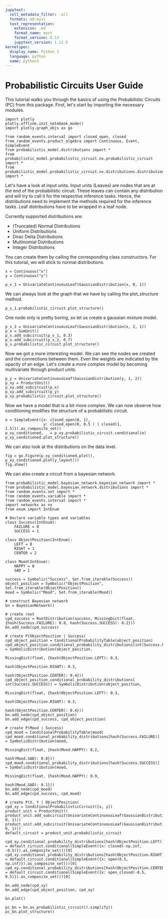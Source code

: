 ```yaml
---
jupytext:
  cell_metadata_filter: -all
  formats: md:myst
  text_representation:
    extension: .md
    format_name: myst
    format_version: 0.13
    jupytext_version: 1.11.5
kernelspec:
  display_name: Python 3
  language: python
  name: python3
---
```


# Probabilistic Circuits User Guide

This tutorial walks you through the basics of using the Probabilistic Circuits (PC) from this package.
First, let's start by importing the necessary modules.

```{code-cell} ipython3
import plotly
plotly.offline.init_notebook_mode()
import plotly.graph_objs as go

from random_events.interval import closed_open, closed
from random_events.product_algebra import Continuous, Event, SimpleEvent
from probabilistic_model.distributions import *
from probabilistic_model.probabilistic_circuit.nx.probabilistic_circuit import *
from probabilistic_model.probabilistic_circuit.nx.distributions.distributions import *
```

Let's have a look at input units.
Input units (Leaves) are nodes that are at the end of the probabilistic circuit.
These leaves can contain any distribution and will try to call it for the respective inference tasks.
Hence, the distributions need to implement the methods required for the inference tasks.
Leaf distributions have to be wrapped in a leaf node.

Currently supported distributions are:
- (Truncated) Normal Distributions
- Uniform Distributions
- Dirac Delta Distributions
- Multinomial Distributions
- Integer Distributions

You can create them by calling the corresponding class constructors.
For this tutorial, we will stick to normal distributions.

```{code-cell} ipython3
x = Continuous("x")
y = Continuous("y")

p_x_1 = UnivariateContinuousLeaf(GaussianDistribution(x, 0, 1))
```

We can always look at the graph that we have by calling the plot_structure method.

```{code-cell} ipython3
p_x_1.probabilistic_circuit.plot_structure()
```

One node only is pretty boring, so let us create a gaussian mixture model.

```{code-cell} ipython3
p_x_2 = UnivariateContinuousLeaf(GaussianDistribution(x, 2, 1))
p_x = SumUnit()
p_x.add_subcircuit(p_x_1, 0.3)
p_x.add_subcircuit(p_x_2, 0.7)
p_x.probabilistic_circuit.plot_structure()
```

Now we got a more interesting model. We can see the nodes we created and the connections between them. Even the weights are indicated by the opacity of an edge.
Let's create a more complex model by becoming multivariate through product units.

```{code-cell} ipython3
p_y = UnivariateContinuousLeaf(GaussianDistribution(y, 1, 2))
p_xy = ProductUnit()
p_xy.add_subcircuit(p_x)
p_xy.add_subcircuit(p_y)
p_xy.probabilistic_circuit.plot_structure()
```

Now we have a model that is a bit more complex. 
We can now observe how conditioning modifies the structure of a probabilistic circuit.

```{code-cell} ipython3
e = SimpleEvent({x: closed_open(0, 1),
                 y: closed_open(0, 0.5 ) | closed(1, 1.5)}).as_composite_set()
p_xy_conditioned, _ = p_xy.probabilistic_circuit.conditional(e)
p_xy_conditioned.plot_structure()
```

We can also look at the distributions on the data level.

```{code-cell} ipython3
fig = go.Figure(p_xy_conditioned.plot(), p_xy_conditioned.plotly_layout())
fig.show()
```

We can also create a circuit from a bayesian network.

```{code-cell} ipython3
from probabilistic_model.bayesian_network.bayesian_network import *
from probabilistic_model.bayesian_network.distributions import *
from random_events.set import *
from random_events.variable import *
from random_events.interval import *
import networkx as nx
from enum import IntEnum

# Declare variable types and variables
class Success(IntEnum):
    FAILURE = 0
    SUCCESS = 1
    
class ObjectPosition(IntEnum):
    LEFT = 0
    RIGHT = 1
    CENTER = 2
    
class Mood(IntEnum):
    HAPPY = 0
    SAD = 1

success = Symbolic("Success", Set.from_iterable(Success))
object_position = Symbolic("ObjectPosition", Set.from_iterable(ObjectPosition))
mood = Symbolic("Mood", Set.from_iterable(Mood))

# construct Bayesian network
bn = BayesianNetwork()

# create root
cpd_success = RootDistribution(success, MissingDict(float, {hash(Success.FAILURE): 0.8, hash(Success.SUCCESS): 0.2}))
bn.add_node(cpd_success)

# create P(ObjectPosition | Success)
cpd_object_position = ConditionalProbabilityTable(object_position)
cpd_object_position.conditional_probability_distributions[int(Success.FAILURE)] = SymbolicDistribution(object_position, 
                                                                                                       MissingDict(float, {hash(ObjectPosition.LEFT): 0.3, 
                                                                                                                           hash(ObjectPosition.RIGHT): 0.3, 
                                                                                                                           hash(ObjectPosition.CENTER): 0.4}))
cpd_object_position.conditional_probability_distributions[ int(Success.SUCCESS)] = SymbolicDistribution(object_position,
                                                                                                        MissingDict(float, {hash(ObjectPosition.LEFT): 0.3, 
                                                                                                                            hash(ObjectPosition.RIGHT): 0.3, 
                                                                                                                            hash(ObjectPosition.CENTER): 0.4}))
bn.add_node(cpd_object_position)
bn.add_edge(cpd_success, cpd_object_position)

# create P(Mood | Success)
cpd_mood = ConditionalProbabilityTable(mood)
cpd_mood.conditional_probability_distributions[hash(Success.FAILURE)] = SymbolicDistribution(mood, 
                                                                                            MissingDict(float, {hash(Mood.HAPPY): 0.2, 
                                                                                                                hash(Mood.SAD): 0.8}))
cpd_mood.conditional_probability_distributions[hash(Success.SUCCESS)] = SymbolicDistribution(mood, 
                                                                                            MissingDict(float, {hash(Mood.HAPPY): 0.9, 
                                                                                                                hash(Mood.SAD): 0.1}))
bn.add_node(cpd_mood)
bn.add_edge(cpd_success, cpd_mood)

# create P(X, Y | ObjectPosition)
cpd_xy = ConditionalProbabilisticCircuit([x, y])
product_unit = ProductUnit()
product_unit.add_subcircuit(UnivariateContinuousLeaf(GaussianDistribution(x, 0, 1)))
product_unit.add_subcircuit(UnivariateContinuousLeaf(GaussianDistribution(y, 0, 1)))
default_circuit = product_unit.probabilistic_circuit

cpd_xy.conditional_probability_distributions[hash(ObjectPosition.LEFT)] = default_circuit.conditional(SimpleEvent({x: closed(-np.inf, -0.5)}).as_composite_set())[0]
cpd_xy.conditional_probability_distributions[hash(ObjectPosition.RIGHT)] = default_circuit.conditional(SimpleEvent({x: open(0.5, np.inf)}).as_composite_set())[0]
cpd_xy.conditional_probability_distributions[hash(ObjectPosition.CENTER)] = default_circuit.conditional(SimpleEvent({x: open_closed(-0.5, 0.5)}).as_composite_set())[0]

bn.add_node(cpd_xy)
bn.add_edge(cpd_object_position, cpd_xy)

bn.plot()
```

```{code-cell} ipython3
pc_bn = bn.as_probabilistic_circuit().simplify()
pc_bn.plot_structure()

```
